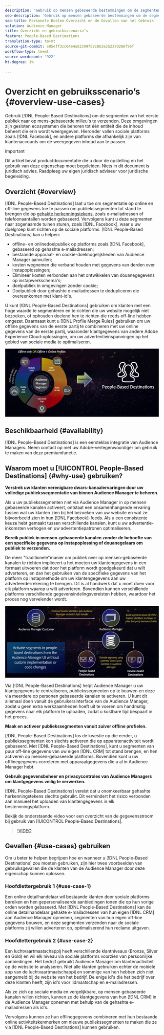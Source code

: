 ```yaml
---
description: 'Gebruik op mensen gebaseerde bestemmingen om de segmenten van het eerste-partijpubliek naar op mensen-gebaseerde milieu''s te verzenden. Deze omgevingen zijn gesloten ecosystemen die behoren tot één entiteit die de inhoud beheert die erin wordt weergegeven. Hieronder vallen sociale platforms zoals Facebook en andere platforms die afhankelijk zijn van klantenaccounts om de weergegeven inhoud aan te passen. '
seo-description: 'Gebruik op mensen gebaseerde bestemmingen om de segmenten van het eerste-partijpubliek naar op mensen-gebaseerde milieu''s te verzenden. Deze omgevingen zijn gesloten ecosystemen die behoren tot één entiteit die de inhoud beheert die erin wordt weergegeven. Hieronder vallen sociale platforms zoals Facebook en andere platforms die afhankelijk zijn van klantenaccounts om de weergegeven inhoud aan te passen.  '
seo-title: Personele Doelen Overzicht en de Gevallen van het Gebruik
solution: Audience Manager
title: Overzicht en gebruiksscenario’s
feature: People-Based Destinations
translation-type: tm+mt
source-git-commit: e05eff3cc04e4a82399752c862e2b2370286f96f
workflow-type: tm+mt
source-wordcount: '922'
ht-degree: 1%

---
```



# Overzicht en gebruiksscenario’s {#overview-use-cases}

Gebruik [!DNL People-Based Destinations] om de segmenten van het eerste publiek naar op mens-gebaseerde milieu&#39;s te verzenden. Deze omgevingen zijn gesloten ecosystemen die behoren tot één entiteit die de inhoud beheert die erin wordt weergegeven. Hieronder vallen sociale platforms zoals [!DNL Facebook], en andere platforms die afhankelijk zijn van klantenaccounts om de weergegeven inhoud aan te passen.

>[!IMPORTANT]
>Dit artikel bevat productdocumentatie die u door de opstelling en het gebruik van deze eigenschap moet begeleiden. Niets in dit document is juridisch advies. Raadpleeg uw eigen juridisch adviseur voor juridische begeleiding.

## Overzicht {#overview}

[!DNL People-Based Destinations] laat u toe om segmentatie op online en off-line gegevens toe te passen om publiekssegmenten tot stand te brengen die op  [gehakte herkenningstekens](people-based-destinations-prerequisites.md#hashing-requirements), zoals e-mailadressen of telefoonaantallen worden gebaseerd. Vervolgens kunt u deze segmenten naar zogenaamde tuinen sturen, zoals [!DNL Facebook], waar u uw doelgroep kunt richten op de sociale platforms. [!DNL People-Based Destinations] kan u helpen:

* offline- en onlinedoelpubliek op platforms zoals [!DNL Facebook], gebaseerd op gehashte e-mailadressen;
* bestaande apparaat- en cookie-doelmogelijkheden van Audience Manager aanvullen;
* kosten wegnemen die verband houden met gegevens van derden over instapoplossingen;
* Elimineer kosten verbonden aan het ontwikkelen van douanegegevens op instapwerkschema&#39;s;
* doelpubliek in omgevingen zonder cookie;
* Doelpubliek door gehashte e-mailadressen te dedupliceren die overeenkomen met klant-id&#39;s.

U kunt [!DNL People-Based Destinations] gebruiken om klanten met een hoge waarde te segmenteren en te richten die uw website mogelijk niet bezoeken, of ophouden doelend hen te richten die reeds off-line hebben omgezet. Daarnaast kunt u [!DNL Profile Merge Rules] gebruiken om uw offline gegevens van de eerste partij te combineren met uw online gegevens van de eerste partij, waaronder klantgegevens van andere Adobe Experience Cloud-oplossingen, om uw advertentieinspanningen op het gebied van sociale media te optimaliseren.

![pbd-overzicht](assets/pbd-overview.png)

## Beschikbaarheid {#availability}

[!DNL People-Based Destinations] is een eersteklas integratie van Audience Managers. Neem contact op met uw Adobe-vertegenwoordiger om gebruik te maken van deze premiumfunctie.

## Waarom moet u [!UICONTROL People-Based Destinations] {#why-use} gebruiken?

**Verstrek uw klanten verenigbare dwars-kanaalervaringen door uw volledige publiekssegmentatie van binnen Audience Manager te beheren.**

Als u uw publiekssegmenten niet via Audience Manager in op mensen gebaseerde kanalen activeert, ontstaat een onsamenhangende ervaring tussen wat uw klanten zien bij het bezoeken van uw website en wat ze bijvoorbeeld zien in hun [!DNL Facebook]-feeds. Als u een consistente keuze hebt gemaakt tussen verschillende kanalen, kunt u uw advertentie-inkomsten verhogen en uw advertentiepatronen optimaliseren.

**Bereik publiek in mensen-gebaseerde kanalen zonder de behoefte van een specifieke gegevens op instapoplossing of douanegelaars om publiek te verzenden.**

De meer &quot;traditionele&quot;manier om publiek over op mensen-gebaseerde kanalen te richten impliceert u het moeten uw klantengegevens in een formaat uitvoeren dat door het platform wordt goedgekeurd dat u wilt adverteren, en dan het gebruiken van de specifieke gegevens van het platform op instapmethode om uw klantengegevens aan uw adverteerderrekening te brengen. Dit is al handwerk dat u moet doen voor elk platform waarop u wilt adverteren. Bovendien kunnen verschillende platforms verschillende gegevensindelingsvereisten hebben, waardoor het proces nog vervelender wordt.

![pbd-overzicht](assets/pbd-diagram.png)

Via [!DNL People-Based Destinations] helpt Audience Manager u uw klantgegevens te centraliseren, publiekssegmenten op te bouwen en deze via meerdere op personen gebaseerde kanalen te activeren. U kunt dit allemaal doen vanuit de gebruikersinterface van de Audience Manager, zodat u geen extra werkzaamheden hoeft uit te voeren om handmatig gegevens naar elk platform te uploaden, zodat u kostbare tijd bespaart in het proces.

**Maak en activeer publiekssegmenten vanuit zuiver offline profielen.**

[!DNL People-Based Destinations] los de kwestie op die eerder, u publiekssegmenten kon slechts activeren die op apparatenactiviteit wordt gebaseerd. Met [!DNL People-Based Destinations], kunt u segmenten van puur off-line gegevens van uw eigen [!DNL CRM] tot stand brengen, en hen activeren op mensen-gebaseerde platforms. Bovendien kunt u uw offlinegegevens correleren met apparaatgegevens die u al in Audience Manager hebt.

**Gebruik gegevensbeheer en privacycontroles van Audience Managers om klantgegevens veilig te verwerken.**

[!DNL People-Based Destinations] vereist dat u onomkeerbaar gehashte herkenningstekens slechts gebruikt. Dit vermindert het risico verbonden aan manueel het uploaden van klantengegevens in elk bestemmingsplatform.

Bekijk de onderstaande video voor een overzicht van de gegevensstroom bij gebruik van [!UICONTROL People-Based Destinations].

>[!VIDEO](https://video.tv.adobe.com/v/28968/)

## Gevallen {#use-cases} gebruiken

Om u beter te helpen begrijpen hoe en wanneer u [!DNL People-Based Destinations] zou moeten gebruiken, zijn hier twee voorbeelden van gebruiksgevallen die de klanten van de Audience Manager door deze eigenschap kunnen oplossen.

### Hoofdlettergebruik 1 {#use-case-1}

Een online detailhandelaar wil bestaande klanten door sociale platforms bereiken en hen gepersonaliseerde aanbiedingen tonen die op hun vorige orden worden gebaseerd. Met [!DNL People-Based Destinations] kan de online detailhandelaar gehakte e-mailadressen van hun eigen [!DNL CRM] aan Audience Manager opnemen, segmenten van hun eigen off-line gegevens bouwen, en deze segmenten verzenden naar de sociale platforms zij willen adverteren op, optimaliserend hun reclame uitgaven.

### Hoofdlettergebruik 2 {#use-case-2}

Een luchtvaartmaatschappij heeft verschillende klantniveaus (Bronze, Silver en Gold) en wil elk niveau via sociale platforms voorzien van persoonlijke aanbiedingen. Het bedrijf gebruikt Audience Manager om klantenactiviteit op de website te analyseren. Niet alle klanten gebruiken echter de mobiele app van de luchtvaartmaatschappij en sommige van hen hebben zich niet aangemeld bij de website van het bedrijf. De enige id&#39;s die het bedrijf over deze klanten heeft, zijn id&#39;s voor lidmaatschap en e-mailadressen.

Als ze zich op sociale media en vergelijkbare, op mensen gebaseerde kanalen willen richten, kunnen ze de klantgegevens van hun [!DNL CRM] in de Audience Manager opnemen met behulp van de gehashte e-mailadressen als id&#39;s.

Vervolgens kunnen ze hun offlinegegevens combineren met hun bestaande online activiteitskenmerken om nieuwe publiekssegmenten te maken die ze via [!DNL People-Based Destinations] kunnen gebruiken.
